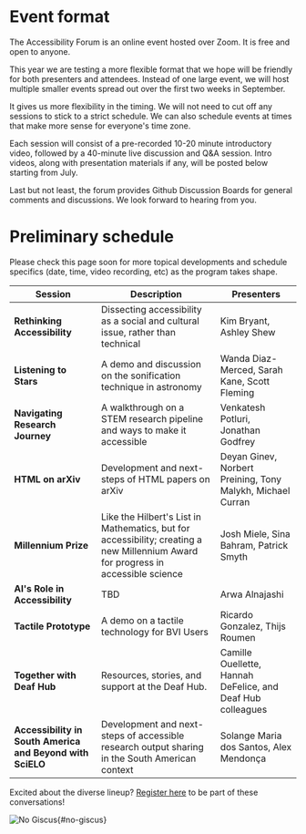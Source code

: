 # Event format

The Accessibility Forum is an online event hosted over Zoom. It is free and open to anyone.

This year we are testing a more flexible format that we hope will be friendly for both presenters and attendees. Instead of one large event, we will host multiple smaller events spread out over the first two weeks in September.

It gives us more flexibility in the timing. We will not need to cut off any sessions to stick to a strict schedule. We can also schedule events at times that make more sense for everyone's time zone.

Each session will consist of a pre-recorded 10-20 minute introductory video, followed by a 40-minute live discussion and Q&A session. Intro videos, along with presentation materials if any, will be posted below starting from July. 

Last but not least, the forum provides Github Discussion Boards for general comments and discussions. We look forward to hearing from you.


# Preliminary schedule

Please check this page soon for more topical developments and schedule specifics (date, time, video recording, etc) as the program takes shape.


<!-- | Date | Time (EDT) | Session | Description | Presenters | Introductory Video | -->
| Session | Description | Presenters |
| --- | --- | --- |
| **Rethinking Accessibility** | Dissecting accessibility as a social and cultural issue, rather than technical | Kim Bryant, Ashley Shew |
| **Listening to Stars** | A demo and discussion on the sonification technique in astronomy | Wanda Diaz-Merced, Sarah Kane, Scott Fleming |
| **Navigating Research Journey** | A walkthrough on a STEM research pipeline and ways to make it accessible | Venkatesh Potluri, Jonathan Godfrey |
| **HTML on arXiv** | Development and next-steps of HTML papers on arXiv | Deyan Ginev, Norbert Preining, Tony Malykh, Michael Curran |
| **Millennium Prize**  |  Like the Hilbert's List in Mathematics, but for accessibility; creating a new Millennium Award for progress in accessible science | Josh Miele, Sina Bahram, Patrick Smyth |
| **AI's Role in Accessibility** | TBD | Arwa Alnajashi |
| **Tactile Prototype** | A demo on a tactile technology for BVI Users | Ricardo Gonzalez, Thijs Roumen |
| **Together with Deaf Hub** | Resources, stories, and support at the Deaf Hub. | Camille Ouellette, Hannah DeFelice, and Deaf Hub colleagues |
| **Accessibility in South America and Beyond with SciELO** | Development and next-steps of accessible research output sharing in the South American context | Solange Maria dos Santos, Alex Mendonça |

<div style="clear:both;"></div>
<div class="button-reg">
  Excited about the diverse lineup? <a href="https://cornell.ca1.qualtrics.com/jfe/form/SV_eEZ1d27LF2fVM7Y" target="_blank">Register here</a> to be part of these conversations!
  <div style="clear:both;"></div>
</div>

<!--
For now, some of our confirmed participants include:

- Dr. Wanda Diaz-Merced, Office of Astronomy for Development, Harvard-Smithsonian Center for Astrophysics
- Sarah Kane, Astronomy PhD student, University of Cambridge
- Dr. Scott Fleming, Branch manager, MAST at the Space Telescope Science Institute
- Neil Soiffer, MathML
- Dr. Patrick Smyth, Chief Learner at Iota School, hackcessibility advocate
-->

![No Giscus](){#no-giscus}
